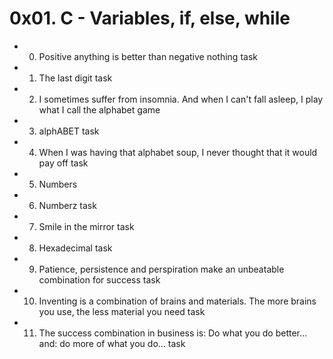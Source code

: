 # 0x01. C - Variables, if, else, while
- 0. Positive anything is better than negative nothing task
- 1. The last digit task
- 2. I sometimes suffer from insomnia. And when I can't fall asleep, I play what I call the alphabet game
- 3. alphABET task
- 4. When I was having that alphabet soup, I never thought that it would pay off task
- 5. Numbers
- 6. Numberz task
- 7. Smile in the mirror task
- 8. Hexadecimal task
- 9. Patience, persistence and perspiration make an unbeatable combination for success task
- 10. Inventing is a combination of brains and materials. The more brains you use, the less material you need task
- 11. The success combination in business is: Do what you do better... and: do more of what you do... task
